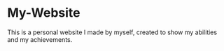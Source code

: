 # My-Website
This is a personal website I made by myself, created to show my abilities and my achievements.
